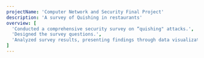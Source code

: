 ```yaml
---
projectName: 'Computer Network and Security Final Project'
description: 'A survey of Quishing in restaurants'
overview: [
  'Conducted a comprehensive security survey on “quishing" attacks.',
  'Designed the survey questions.',
  'Analyzed survey results, presenting findings through data visualization and identifying vulnerabilities.',
]
---
```

